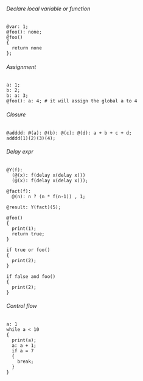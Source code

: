 ###### Declare local variable or function

```
@var: 1;
@foo(): none;
@foo()
{
  return none
};
```

###### Assignment
```
a: 1;
b: 2;
b: a: 3;
@foo(): a: 4; # it will assign the global a to 4
```

###### Closure

```
@adddd: @(a): @(b): @(c): @(d): a + b + c + d;
adddd(1)(2)(3)(4);
```

###### Delay expr

```
@Y(f):
  (@(x): f(delay x(delay x)))
  (@(x): f(delay x(delay x)));

@fact(f):
  @(n): n ? (n * f(n-1)) , 1;

@result: Y(fact)(5);
```

```
@foo()
{
  print(1);
  return true;
}

if true or foo()
{
  print(2);
}

if false and foo()
{
  print(2);
}
```

###### Control flow
```
a: 1
while a < 10
{
  print(a);
  a: a + 1;
  if a = 7
  {
    break;
  }
}
```
